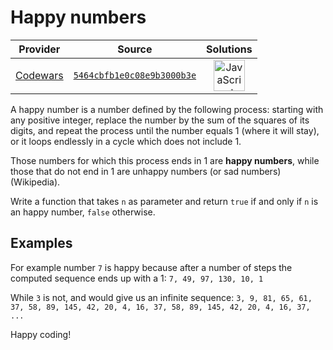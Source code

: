 [_metadata_:generated]: - "true"

# Happy numbers

<!-- INFO TABLE BEGIN -->

| Provider                                        | Source                                                                               | Solutions                                                                                                                                                    |
| :---------------------------------------------: | :----------------------------------------------------------------------------------: | :----------------------------------------------------------------------------------------------------------------------------------------------------------: |
| [Codewars](../../../docs/providers/Codewars.md) | [`5464cbfb1e0c08e9b3000b3e`](https://www.codewars.com/kata/5464cbfb1e0c08e9b3000b3e) | [<img src="https://res.cloudinary.com/rascaltwo/image/upload/v1631924076/javascript_ehszr7.svg" alt="JavaScript" title="JavaScript" width="50" />](solve.js) |

<!-- INFO TABLE END -->

A happy number is a number defined by the following process: starting with any positive integer, replace the number by the sum of the squares of its digits, and repeat the process until the number equals 1 (where it will stay), or it loops endlessly in a cycle which does not include 1.

Those numbers for which this process ends in 1 are **happy numbers**, while those that do not end in 1 are unhappy numbers (or sad numbers) (Wikipedia).

Write a function that takes `n` as parameter and return `true` if and only if `n` is an happy number, `false` otherwise.


## Examples

For example number `7` is happy because after a number of steps the computed sequence ends up with a 1: `7, 49, 97, 130, 10, 1 `

While `3` is not, and would give us an infinite sequence: `3, 9, 81, 65, 61, 37, 58, 89, 145, 42, 20, 4, 16, 37, 58, 89, 145, 42, 20, 4, 16, 37, ...`


Happy coding!


